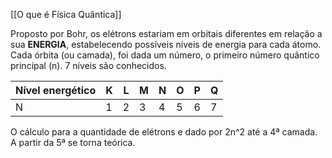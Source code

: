 [[O que é Física Quântica]]

Proposto por Bohr, os elétrons estariam em orbitais diferentes em relação a sua **ENERGIA**, estabelecendo possíveis níveis de energia para cada átomo.
Cada órbita (ou camada), foi dada um número, o primeiro número quântico principal (n). 7 níveis são conhecidos.

| Nível energético | K   | L   | M   | N   | O   | P   | Q   |
| ---------------- | --- | --- | --- | --- | --- | --- | --- |
| N                | 1   | 2   | 3   | 4   | 5   | 6   | 7   |
O cálculo para a quantidade de elétrons e dado por 2n^2 até a 4ª camada. A partir da 5ª se torna teórica.